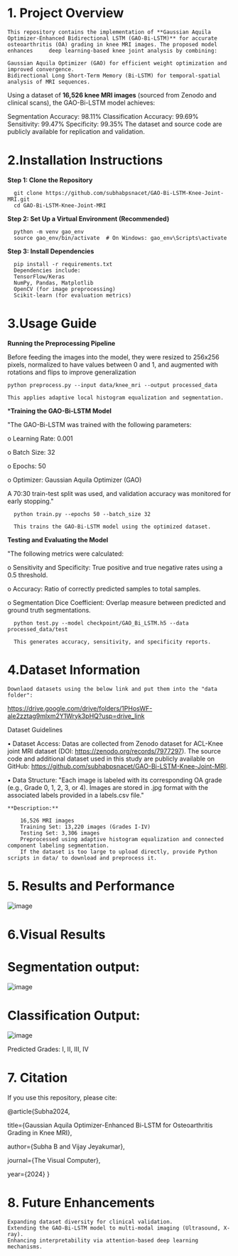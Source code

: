 # **1.** **Project Overview**

    This repository contains the implementation of **Gaussian Aquila Optimizer-Enhanced Bidirectional LSTM (GAO-Bi-LSTM)** for accurate osteoarthritis (OA) grading in knee MRI images. The proposed model enhances     deep learning-based knee joint analysis by combining:

    Gaussian Aquila Optimizer (GAO) for efficient weight optimization and improved convergence.
    Bidirectional Long Short-Term Memory (Bi-LSTM) for temporal-spatial analysis of MRI sequences.
    
Using a dataset of **16,526 knee MRI images** (sourced from Zenodo and clinical scans), the GAO-Bi-LSTM model achieves:

  Segmentation Accuracy: 98.11%
  Classification Accuracy: 99.69%
  Sensitivity: 99.47%
  Specificity: 99.35%
The dataset and source code are publicly available for replication and validation.

# **2**.**Installation Instructions**

   **Step 1: Clone the Repository**
  
      git clone https://github.com/subhabpsnacet/GAO-Bi-LSTM-Knee-Joint-MRI.git
      cd GAO-Bi-LSTM-Knee-Joint-MRI
  
  **Step 2: Set Up a Virtual Environment (Recommended)**
  
      python -m venv gao_env
      source gao_env/bin/activate  # On Windows: gao_env\Scripts\activate
  
  **Step 3: Install Dependencies**
  
      pip install -r requirements.txt
      Dependencies include:
      TensorFlow/Keras
      NumPy, Pandas, Matplotlib
      OpenCV (for image preprocessing)
      Scikit-learn (for evaluation metrics)

# **3**.**Usage Guide**

  **Running the Preprocessing Pipeline**

  Before feeding the images into the model, they were resized to 256x256 pixels, normalized to have values between 0 and 1, and augmented with rotations and flips to improve generalization
  
    python preprocess.py --input data/knee_mri --output processed_data
    
    This applies adaptive local histogram equalization and segmentation.

  
***Training the GAO-Bi-LSTM Model**

"The GAO-Bi-LSTM was trained with the following parameters:

o	Learning Rate: 0.001

o	Batch Size: 32

o	Epochs: 50

o	Optimizer: Gaussian Aquila Optimizer (GAO)

A 70:30 train-test split was used, and validation accuracy was monitored for early stopping."


      python train.py --epochs 50 --batch_size 32
      
      This trains the GAO-Bi-LSTM model using the optimized dataset.
  
**Testing and Evaluating the Model**

"The following metrics were calculated:

o	Sensitivity and Specificity: True positive and true negative rates using a 0.5 threshold.

o	Accuracy: Ratio of correctly predicted samples to total samples.

o	Segmentation Dice Coefficient: Overlap measure between predicted and ground truth segmentations.

      python test.py --model checkpoint/GAO_Bi_LSTM.h5 --data processed_data/test
      
      This generates accuracy, sensitivity, and specificity reports.

# **4.**Dataset Information****

    Downlaod datasets using the below link and put them into the "data folder":

https://drive.google.com/drive/folders/1PHosWF-ale2zztag9mlxm2Y1Wryk3pHQ?usp=drive_link
    
   Dataset Guidelines

•	Dataset Access:
Datas are collected from  Zenodo dataset for ACL-Knee joint MRI dataset (DOI: https://zenodo.org/records/7977297). The source code and additional dataset used in this study are publicly available on GitHub: https://github.com/subhabpsnacet/GAO-Bi-LSTM-Knee-Joint-MRI. 

•	Data Structure:
"Each image is labeled with its corresponding OA grade (e.g., Grade 0, 1, 2, 3, or 4). Images are stored in .jpg format with the associated labels provided in a labels.csv file."

    **Description:**

        16,526 MRI images
        Training Set: 13,220 images (Grades I-IV)
        Testing Set: 3,306 images
        Preprocessed using adaptive histogram equalization and connected component labeling segmentation.
        If the dataset is too large to upload directly, provide Python scripts in data/ to download and preprocess it.

# **5. Results and Performance**
   
![image](https://github.com/user-attachments/assets/1d1194d1-d068-45a9-9fce-a6e3cfff1381)

# **6.Visual Results**
# **Segmentation output:**

![image](https://github.com/user-attachments/assets/94b9b463-95d8-428f-af76-8db4a75cff29)

# **Classification Output:**

![image](https://github.com/user-attachments/assets/e25e7884-8865-44d5-bd0e-b989854fc082)

Predicted Grades: I, II, III, IV

# **7. Citation**
If you use this repository, please cite:

@article{Subha2024,

  title={Gaussian Aquila Optimizer-Enhanced Bi-LSTM for Osteoarthritis Grading in Knee MRI},
  
  author={Subha B and Vijay Jeyakumar},
  
  journal={The Visual Computer},
  
  year={2024}
}

# **8. Future Enhancements**
    Expanding dataset diversity for clinical validation.
    Extending the GAO-Bi-LSTM model to multi-modal imaging (Ultrasound, X-ray).
    Enhancing interpretability via attention-based deep learning mechanisms.
